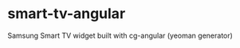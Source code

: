 smart-tv-angular
================

Samsung Smart TV widget built with cg-angular (yeoman generator)
